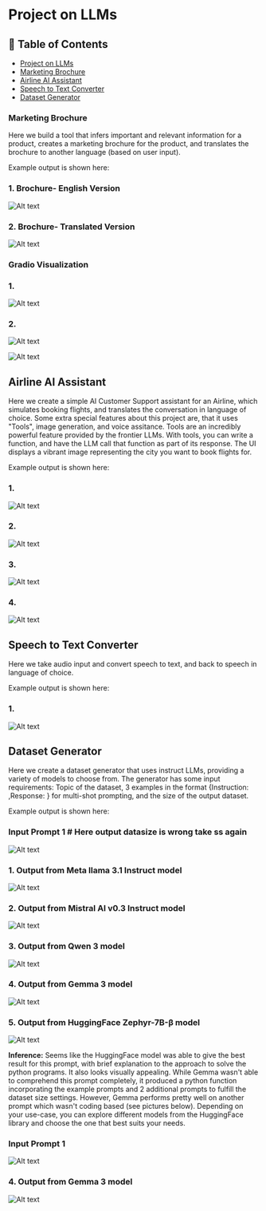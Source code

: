 # Project on LLMs

## 📌 Table of Contents

- [Project on LLMs](#project-on-llms)
- [Marketing Brochure](#marketing-brochure)
- [Airline AI Assistant](#airline-ai-assistant)
- [Speech to Text Converter](#speech-to-text-converter)
- [Dataset Generator](#dataset-generator)


### Marketing Brochure

Here we build a tool that infers important and relevant information for a product, creates a marketing brochure for the product, and translates the brochure to another language (based on user input).

Example output is shown here:

### 1. Brochure- English Version
![Alt text](gallery/BrochureEng.png)

### 2. Brochure- Translated Version
![Alt text](gallery/brochureGerman.png)

### Gradio Visualization
### 1.
![Alt text](gallery/brochure1.png)

### 2.
![Alt text](gallery/brochure2.png)

![Alt text](gallery/brochure3.png)


## Airline AI Assistant

Here we create a simple AI Customer Support assistant for an Airline, which simulates booking flights, and translates the conversation in language of choice. Some extra special features about this project are, that it uses "Tools", image generation, and voice assitance. Tools are an incredibly powerful feature provided by the frontier LLMs. With tools, you can write a function, and have the LLM call that function as part of its response. 
The UI displays a vibrant image representing the city you want to book flights for. 

Example output is shown here:
 ### 1.
 ![Alt text](gallery/flightai1.png)

### 2.
 ![Alt text](gallery/flightai2.png)

 ### 3.
 ![Alt text](gallery/flightai3.png)

 ### 4.
 ![Alt text](gallery/flightai4.png)


 ## Speech to Text Converter

Here we take audio input and convert speech to text, and back to speech in language of choice.

Example output is shown here:
 ### 1.
 ![Alt text](gallery/speech2text.png)

## Dataset Generator

Here we create a dataset generator that uses instruct LLMs, providing a variety of models to choose from. The generator has some input requirements: Topic of the dataset, 3 examples in the format {Instruction: ,Response: } for multi-shot prompting, and the size of the output dataset.

Example output is shown here:
 ### Input Prompt 1                                         # Here output datasize is wrong take ss again
 ![Alt text](gallery/dataset_gen_prompt.png)

 ### 1. Output from Meta llama 3.1 Instruct model
 ![Alt text](gallery/dataset_gen_llama_output.png)

 ### 2. Output from Mistral AI v0.3 Instruct model
 ![Alt text](gallery/dataset_gen_mistral_output.png)

 ### 3. Output from Qwen 3 model
 ![Alt text](gallery/dataset_gen_qwen_output.png)

 ### 4. Output from Gemma 3 model
 ![Alt text](gallery/dataset_gen_gemma_output.png)

 ### 5. Output from HuggingFace Zephyr-7B-β model
 ![Alt text](gallery/dataset_gen_huggingface_output.png)

**Inference:** Seems like the HuggingFace model was able to give the best result for this prompt, with brief explanation to the approach to solve the python programs. It also looks visually appealing. While Gemma wasn't able to comprehend this prompt completely, it produced a python function incorporating the example prompts and 2 additional prompts to fulfill the dataset size settings. However, Gemma performs pretty well on another prompt which wasn't coding based (see pictures below). 
Depending on your use-case, you can explore different models from the HuggingFace library and choose the one that best suits your needs.

 ### Input Prompt 1
 ![Alt text](gallery/dataset_gen_gemma_prompt2.png)
 ### 4. Output from Gemma 3 model
 ![Alt text](gallery/dataset_gen_gemma_output2.png)
